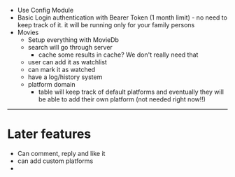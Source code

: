 - Use Config Module
- Basic Login authentication with Bearer Token (1 month limit) - no need to keep track of it. it will be running only for your family persons
- Movies
  - Setup everything with MovieDb
  - search will go through server
    - cache some results in cache? We don't really need that
  - user can add it as watchlist
  - can mark it as watched
  - have a log/history system
  - platform domain
    - table will keep track of default platforms and eventually they will be able to add their own platform (not needed right now!!)

---

# Later features

- Can comment, reply and like it
- can add custom platforms
-
